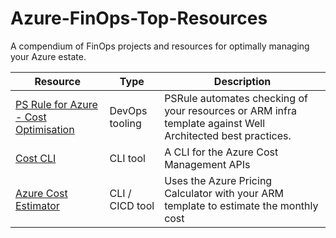 # Azure-FinOps-Top-Resources
A compendium of FinOps projects and resources for optimally managing your Azure estate.

Resource | Type | Description
-------- | ---- | -----------
[PS Rule for Azure - Cost Optimisation](https://azure.github.io/PSRule.Rules.Azure/en/rules/module/#cost-optimization) | DevOps tooling | PSRule automates checking of your resources or ARM infra template against Well Architected best practices.
[Cost CLI](https://github.com/mivano/azure-cost-cli) | CLI tool | A CLI for the Azure Cost Management APIs
[Azure Cost Estimator](https://github.com/TheCloudTheory/arm-estimator) | CLI / CICD tool | Uses the Azure Pricing Calculator with your ARM template to estimate the monthly cost
